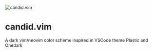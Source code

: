 ![candid.vim](https://github.com/flrnprz/candid-vim/raw/master/candid-screen.png)
# candid.vim
A dark vim/neovim color scheme inspired in VSCode theme Plastic and Onedark
